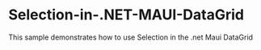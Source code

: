 # Selection-in-.NET-MAUI-DataGrid
This sample demonstrates how to use Selection in the .net Maui DataGrid
